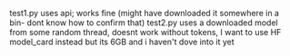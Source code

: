 test1.py uses api; works fine (might have downloaded it somewhere in a bin- dont know how to confirm that)
test2.py uses a downloaded model from some random thread, doesnt work without tokens, I want to use HF model_card instead but its 6GB and i haven't dove into it yet
